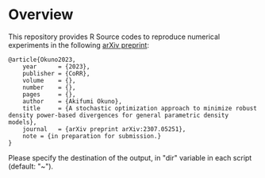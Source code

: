 # Overview
This repository provides R Source codes to reproduce numerical experiments in the following <a href="https://arxiv.org/abs/2307.05251">arXiv preprint</a>:

```
@article{Okuno2023,
    year      = {2023},
    publisher = {CoRR},
    volume    = {},
    number    = {},
    pages     = {},
    author    = {Akifumi Okuno},
    title     = {A stochastic optimization approach to minimize robust density power-based divergences for general parametric density models},
    journal   = {arXiv preprint arXiv:2307.05251},
    note = {in preparation for submission.}
}
```

Please specify the destination of the output, in "dir" variable in each script (default: "~").
